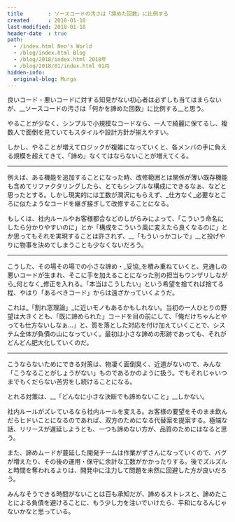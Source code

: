 ```yaml
---
title        : ソースコードの汚さは「諦めた回数」に比例する
created      : 2018-01-18
last-modified: 2018-01-18
header-date  : true
path:
  - /index.html Neo's World
  - /blog/index.html Blog
  - /blog/2018/index.html 2018年
  - /blog/2018/01/index.html 01月
hidden-info:
  original-blog: Murga
---
```


良いコード・悪いコードに対する知見がない初心者は必ずしも当てはまらないが、__ソースコードの汚さは「何かを諦めた回数」に比例する__と思う。

やることが少なく、シンプルで小規模なコードなら、一人で綺麗に保てるし、複数人で面倒を見ていてもスタイルや設計方針が揃えやすい。

しかし、やることが増えてロジックが複雑になっていくと、各メンバの手に負える規模を超えてきて、「諦め」なくてはならないことが増えてくる。

---

例えば、ある機能を追加することになった時、改修範囲とは関係が薄い既存機能も含めてリファクタリングしたら、とてもシンプルな構成にできるなぁ、などと思ったとする。しかし現実的には工数が潤沢にもらえず、_仕方なく_必要なところに似たようなコードを継ぎ接ぎして改修することになる。

もしくは、社内ルールやお客様都合などのしがらみによって、「こういう命名にしたら分かりやすいのに」とか「構成をこういう風に変えたら良くなるのに」とか思ってもそれを実現することは許されず、__「もういっかコレで」__と投げやりに物事を決めてしまうことも少なくないだろう。

---

こうした、その場その場での小さな諦め・_妥協_を積み重ねていくと、見通しの悪いコードが生まれ、そこに手を加えることになった別の担当もウンザリしながら_何となく_修正を入れる。「本当はこうしたい」という希望を捨てれば捨てる程、やはり「あるべきコード」からは遠ざかっていくようだ。

これは_「割れ窓理論」_に近いモノもあるかもしれない。当初の一人ひとりの野望は大きくとも、「既に諦められた」コードを目の前にして、「俺だけちゃんとやっても仕方ないしなぁ…」と、質を落とした対応を付け加えていくことで、システム全体が負債の山になっていく。最初は小さな諦めの形跡であっても、それがどんどん肥大化していくのだ。

---

こうならないためにできる対策は、物凄く面倒臭く、近道がないので、みんな「こうなることがしょうがない」ものであるかのように扱う。でもそれじゃいつまでもくだらない苦労をし続けることになる。

とれる対策は、__「どんなに小さな決断でも諦めないこと」__しかない。

社内ルールがズレているなら社内ルールを変える。お客様の要望をそのまま飲んだらヒドいことになるのであれば、双方のためになる代替案を提案する。極端な話、リリースが遅延しようとも、一つも諦めない方が、品質のためにはなると思う。

また、諦めムードが蔓延した開発チームは作業がずさんになっていくので、バグが増えたり、その後の運用・保守に余計な工数がかかったりする。後でズルズルと時間を奪われるよりは、開発中に注力して問題を未然に回避した方が良いだろう。

みんなそうできる時間がないことは百も承知だが、諦めるストレスと、諦めたことによる負債を避けることに、もう少し力を注いでいけたら、平和になるんじゃないかなと思っている。
